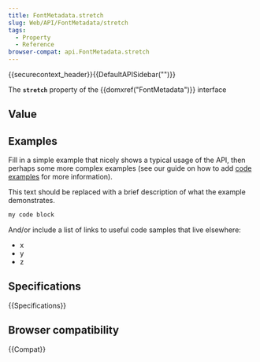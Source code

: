 ```yaml
---
title: FontMetadata.stretch
slug: Web/API/FontMetadata/stretch
tags:
  - Property
  - Reference
browser-compat: api.FontMetadata.stretch
---
```

{{securecontext_header}}{{DefaultAPISidebar("")}}

The **`stretch`** property of the {{domxref("FontMetadata")}} interface 

## Value



## Examples

Fill in a simple example that nicely shows a typical usage of the API, then perhaps some more complex examples (see our guide on how to add [code examples](/en-US/docs/MDN/Contribute/Structures/Code_examples) for more information).

This text should be replaced with a brief description of what the example demonstrates.

```js
my code block
```

And/or include a list of links to useful code samples that live elsewhere:

*   x
*   y
*   z

## Specifications

{{Specifications}}

## Browser compatibility

{{Compat}}


